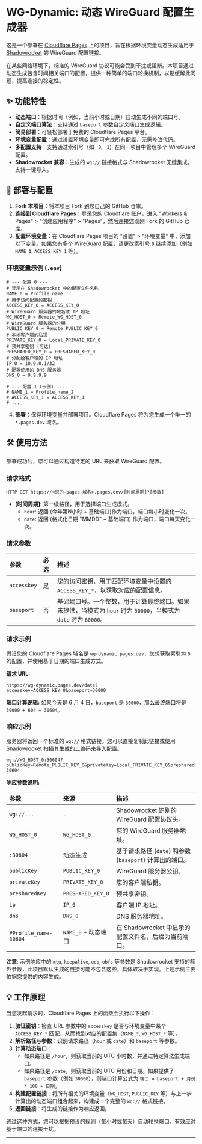 # WG-Dynamic: 动态 WireGuard 配置生成器

这是一个部署在 [Cloudflare Pages](https://pages.cloudflare.com/) 上的项目，旨在根据环境变量动态生成适用于 [Shadowrocket](https://www.google.com/search?q=https://shadowrocket.app/) 的 WireGuard 配置链接。

在某些网络环境下，标准的 WireGuard 协议可能会受到干扰或阻断。本项目通过动态生成包含时间相关端口的配置，提供一种简单的端口轮换机制，以期缓解此问题，提高连接的稳定性。

## ✨ 功能特性

  - **动态端口**：根据时间（例如，当前小时或日期）自动生成不同的端口号。
  - **自定义端口算法**：支持通过 `baseport` 参数自定义端口生成逻辑。
  - **简易部署**：可轻松部署于免费的 Cloudflare Pages 平台。
  - **环境变量配置**：通过设置环境变量即可完成所有配置，无需修改代码。
  - **多配置支持**：支持通过索引号（如 `_0`, `_1`）在同一项目中管理多个 WireGuard 配置。
  - **Shadowrocket 兼容**：生成的 `wg://` 链接格式与 Shadowrocket 无缝集成，支持一键导入。

## 🚀 部署与配置

1.  **Fork 本项目**：将本项目 Fork 到您自己的 GitHub 仓库。
2.  **连接到 Cloudflare Pages**：登录您的 Cloudflare 账户，进入 "Workers & Pages" \> "创建应用程序" \> "Pages"，然后连接您刚刚 Fork 的 GitHub 仓库。
3.  **配置环境变量**：在 Cloudflare Pages 项目的 "设置" \> "环境变量" 中，添加以下变量。如果您有多个 WireGuard 配置，请更改索引号 `0` 继续添加（例如 `NAME_1`, `ACCESS_KEY_1` 等）。

### 环境变量示例 (`.env`)

```env
# --- 配置 0 ---
# 显示在 Shadowrocket 中的配置文件名称
NAME_0 = Profile_name
# 用于访问配置的密钥
ACCESS_KEY_0 = ACCESS_KEY_0
# WireGuard 服务器的域名或 IP 地址
WG_HOST_0 = Remote_WG_HOST_0
# WireGuard 服务器的公钥
PUBLIC_KEY_0 = Remote_PUBLIC_KEY_0
# 本地客户端的私钥
PRIVATE_KEY_0 = Local_PRIVATE_KEY_0
# 预共享密钥 (可选)
PRESHARED_KEY_0 = PRESHARED_KEY_0
# 分配给客户端的 IP 地址
IP_0 = 10.0.0.1/32
# 配置使用的 DNS 服务器
DNS_0 = 9.9.9.9

# --- 配置 1 (示例) ---
# NAME_1 = Profile_name_2
# ACCESS_KEY_1 = ACCESS_KEY_1
# ...
```

4.  **部署**：保存环境变量并部署项目。Cloudflare Pages 将为您生成一个唯一的 `*.pages.dev` 域名。

## 🛠️ 使用方法

部署成功后，您可以通过构造特定的 URL 来获取 WireGuard 配置。

### 请求格式

```
HTTP GET https://<您的-pages-域名>.pages.dev/[时间周期]?[参数]
```

  - **[时间周期]**: 第一级路径，用于选择端口生成模式。
      - `hour`: 返回 (今年第N小时 + 基础端口)作为端口，端口每小时变化一次。
      - `date`: 返回 (格式化日期 "MMDD" + 基础端口) 作为端口，端口每天变化一次。

### 请求参数

| 参数 | 必选 | 描述 |
| :--- | :--- | :--- |
| `accesskey` | 是 | 您的访问密钥，用于匹配环境变量中设置的 `ACCESS_KEY_*`，以获取对应的配置信息。 |
| `baseport` | 否 | 基础端口号。一个整数，用于计算最终端口。如果未提供，当模式为 `hour` 时为 `50000`，当模式为 `date` 时为 `60000`。 |

### 请求示例

假设您的 Cloudflare Pages 域名是 `wg-dynamic.pages.dev`，您想获取索引为 `0` 的配置，并使用基于日期的端口生成方式。

**请求 URL:**

```
https://wg-dynamic.pages.dev/date?accesskey=ACCESS_KEY_0&baseport=30000
```

**端口计算逻辑:**
如果今天是 6 月 4 日，`baseport` 是 `30000`，那么最终端口将是 `30000 + 604 = 30604`。

### 响应示例

服务器将返回一个标准的 `wg://` 格式链接。您可以直接复制此链接或使用 Shadowrocket 扫描其生成的二维码来导入配置。

```
wg://WG_HOST_0:30604?publicKey=Remote_PUBLIC_KEY_0&privateKey=Local_PRIVATE_KEY_0&presharedKey=PRESHARED_KEY_0&ip=10.0.0.1/32&dns=9.9.9.9#Profile_name-30604
```

**响应参数说明:**

| 参数 | 来源 | 描述 |
| :--- | :--- | :--- |
| `wg://...` | - | Shadowrocket 识别的 WireGuard 配置协议头。 |
| `WG_HOST_0` | `WG_HOST_0` | 您的 WireGuard 服务器地址。 |
| `:30604` | 动态生成 | 基于请求路径 (`date`) 和参数 (`baseport`) 计算出的端口。 |
| `publicKey` | `PUBLIC_KEY_0` | WireGuard 服务器公钥。 |
| `privateKey` | `PRIVATE_KEY_0` | 您的客户端私钥。 |
| `presharedKey`| `PRESHARED_KEY_0`| 预共享密钥。 |
| `ip` | `IP_0` | 客户端 IP 地址。 |
| `dns` | `DNS_0` | DNS 服务器地址。 |
| `#Profile_name-30604` | `NAME_0` + 动态端口 | 在 Shadowrocket 中显示的配置文件名，后缀为当前端口。 |

**注意**: 示例响应中的 `mtu`, `keepalive`, `udp`, `obfs` 等参数是 Shadowrocket 支持的额外参数，此项目默认生成的链接可能不包含这些，具体取决于实现。上述示例主要依据您提供的内容生成。

## 💡 工作原理

当您发起请求时，Cloudflare Pages 上的函数会执行以下操作：

1.  **验证密钥**：检查 URL 参数中的 `accesskey` 是否与环境变量中某个 `ACCESS_KEY_*` 匹配，从而找到对应的配置集（`NAME_*`, `WG_HOST_*` 等）。
2.  **解析路径与参数**：识别请求路径（`hour` 或 `date`）和 `baseport` 等参数。
3.  **计算动态端口**：
      - 如果路径是 `/hour`，则获取当前的 UTC 小时数，并通过特定算法生成端口。
      - 如果路径是 `/date`，则获取当前的 UTC 月份和日期。如果提供了 `baseport` 参数（例如 `30000`），则端口计算公式为 `端口 = baseport + 月份 * 100 + 日期`。
4.  **构建配置链接**：将所有相关的环境变量（`WG_HOST`, `PUBLIC_KEY` 等）与上一步计算出的动态端口组合起来，构建成一个完整的 `wg://` 格式链接。
5.  **返回链接**：将生成的链接作为响应返回。

通过这种方式，您可以根据预设的规则（每小时或每天）自动轮换端口，有效应对基于端口的连接干扰。

-----

